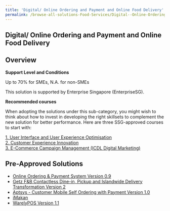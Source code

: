 ```yaml
---
title: 'Digital/ Online Ordering and Payment and Online Food Delivery'
permalink: /browse-all-solutions-Food-Services/Digital--Online-Ordering-and-Payment-and-Online-Food-Delivery
---
```


## Digital/ Online Ordering and Payment and Online Food Delivery
## Overview

**Support Level and Conditions**

Up to 70% for SMEs, N.A. for non-SMEs

This solution is supported by Enterprise Singapore (EnterpriseSG).

**Recommended courses**

When adopting the solutions under this sub-category, you might wish to think about how to invest in developing the right skillsets to complement the new solution for better performance. Here are three SSG-approved courses to start with:

<a href='https://courses.enterprisejobskills.gov.sg/Course_Internet/CourseDetail/User-Interface-User-Experience-Optimisation-PCP-Synchronous-ELearning-2'  target='_blank' rel='noopener'>1. User Interface and User Experience Optimisation</a><br>
<a href='https://courses.enterprisejobskills.gov.sg/Course_Internet/CourseDetail/Customer-Experience-Innovation-SF-Supervisor'  target='_blank' rel='noopener'>2. Customer Experience Innovation</a><br>
<a href='https://courses.enterprisejobskills.gov.sg/Course_Internet/CourseDetail/ECommerce-Campaign-Management-ICDL-Digital-Marketing-2'  target='_blank' rel='noopener'>3. E-Commerce Campaign Management (ICDL Digital Marketing)</a><br>

## Pre-Approved Solutions

- <a href='/productivity-solutions-grant/solutionrepo/solution403' target='_blank'>Online Ordering & Payment System Version 0.9</a><br>
- <a href='/productivity-solutions-grant/solutionrepo/solution432' target='_blank'>Getz F&B Contactless Dine-in, Pickup and Islandwide Delivery Transformation Version 2</a><br>
- <a href='/productivity-solutions-grant/solutionrepo/solution1134' target='_blank'>Aptsys - Customer Mobile Self Ordering with Payment Version 1.0</a><br>
- <a href='/productivity-solutions-grant/solutionrepo/solution1564' target='_blank'>iMakan</a><br>
- <a href='/productivity-solutions-grant/solutionrepo/solution2030' target='_blank'>WarelyPOS Version 1.1</a><br>
